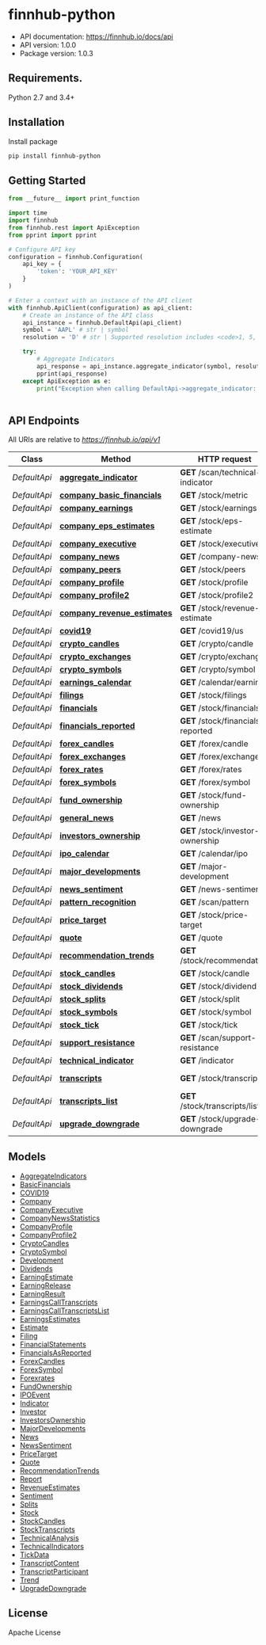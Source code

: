 # finnhub-python
- API documentation: https://finnhub.io/docs/api
- API version: 1.0.0
- Package version: 1.0.3

## Requirements.

Python 2.7 and 3.4+

## Installation

Install package
```sh
pip install finnhub-python
```

## Getting Started

```python
from __future__ import print_function

import time
import finnhub
from finnhub.rest import ApiException
from pprint import pprint

# Configure API key
configuration = finnhub.Configuration(
    api_key = {
        'token': 'YOUR_API_KEY'
    }
)

# Enter a context with an instance of the API client
with finnhub.ApiClient(configuration) as api_client:
    # Create an instance of the API class
    api_instance = finnhub.DefaultApi(api_client)
    symbol = 'AAPL' # str | symbol
    resolution = 'D' # str | Supported resolution includes <code>1, 5, 15, 30, 60, D, W, M </code>.Some timeframes might not be available depending on the exchange.

    try:
        # Aggregate Indicators
        api_response = api_instance.aggregate_indicator(symbol, resolution)
        pprint(api_response)
    except ApiException as e:
        print("Exception when calling DefaultApi->aggregate_indicator: %s\n" % e)
    
```

## API Endpoints

All URIs are relative to *https://finnhub.io/api/v1*

Class | Method | HTTP request | Description
------------ | ------------- | ------------- | -------------
*DefaultApi* | [**aggregate_indicator**](docs/DefaultApi.md#aggregate_indicator) | **GET** /scan/technical-indicator | Aggregate Indicators
*DefaultApi* | [**company_basic_financials**](docs/DefaultApi.md#company_basic_financials) | **GET** /stock/metric | Basic Financials
*DefaultApi* | [**company_earnings**](docs/DefaultApi.md#company_earnings) | **GET** /stock/earnings | Earnings Surprises
*DefaultApi* | [**company_eps_estimates**](docs/DefaultApi.md#company_eps_estimates) | **GET** /stock/eps-estimate | Earnings Estimates
*DefaultApi* | [**company_executive**](docs/DefaultApi.md#company_executive) | **GET** /stock/executive | Company Executive
*DefaultApi* | [**company_news**](docs/DefaultApi.md#company_news) | **GET** /company-news | Company News
*DefaultApi* | [**company_peers**](docs/DefaultApi.md#company_peers) | **GET** /stock/peers | Peers
*DefaultApi* | [**company_profile**](docs/DefaultApi.md#company_profile) | **GET** /stock/profile | Company Profile
*DefaultApi* | [**company_profile2**](docs/DefaultApi.md#company_profile2) | **GET** /stock/profile2 | Company Profile 2
*DefaultApi* | [**company_revenue_estimates**](docs/DefaultApi.md#company_revenue_estimates) | **GET** /stock/revenue-estimate | Revenue Estimates
*DefaultApi* | [**covid19**](docs/DefaultApi.md#covid19) | **GET** /covid19/us | COVID-19
*DefaultApi* | [**crypto_candles**](docs/DefaultApi.md#crypto_candles) | **GET** /crypto/candle | Crypto Candles
*DefaultApi* | [**crypto_exchanges**](docs/DefaultApi.md#crypto_exchanges) | **GET** /crypto/exchange | Crypto Exchanges
*DefaultApi* | [**crypto_symbols**](docs/DefaultApi.md#crypto_symbols) | **GET** /crypto/symbol | Crypto Symbol
*DefaultApi* | [**earnings_calendar**](docs/DefaultApi.md#earnings_calendar) | **GET** /calendar/earnings | Earnings Calendar
*DefaultApi* | [**filings**](docs/DefaultApi.md#filings) | **GET** /stock/filings | Filings
*DefaultApi* | [**financials**](docs/DefaultApi.md#financials) | **GET** /stock/financials | Financial Statements
*DefaultApi* | [**financials_reported**](docs/DefaultApi.md#financials_reported) | **GET** /stock/financials-reported | Financials As Reported
*DefaultApi* | [**forex_candles**](docs/DefaultApi.md#forex_candles) | **GET** /forex/candle | Forex Candles
*DefaultApi* | [**forex_exchanges**](docs/DefaultApi.md#forex_exchanges) | **GET** /forex/exchange | Forex Exchanges
*DefaultApi* | [**forex_rates**](docs/DefaultApi.md#forex_rates) | **GET** /forex/rates | Forex rates
*DefaultApi* | [**forex_symbols**](docs/DefaultApi.md#forex_symbols) | **GET** /forex/symbol | Forex Symbol
*DefaultApi* | [**fund_ownership**](docs/DefaultApi.md#fund_ownership) | **GET** /stock/fund-ownership | Fund Ownership
*DefaultApi* | [**general_news**](docs/DefaultApi.md#general_news) | **GET** /news | General News
*DefaultApi* | [**investors_ownership**](docs/DefaultApi.md#investors_ownership) | **GET** /stock/investor-ownership | Investors Ownership
*DefaultApi* | [**ipo_calendar**](docs/DefaultApi.md#ipo_calendar) | **GET** /calendar/ipo | IPO Calendar
*DefaultApi* | [**major_developments**](docs/DefaultApi.md#major_developments) | **GET** /major-development | Major Developments
*DefaultApi* | [**news_sentiment**](docs/DefaultApi.md#news_sentiment) | **GET** /news-sentiment | News Sentiment
*DefaultApi* | [**pattern_recognition**](docs/DefaultApi.md#pattern_recognition) | **GET** /scan/pattern | Pattern Recognition
*DefaultApi* | [**price_target**](docs/DefaultApi.md#price_target) | **GET** /stock/price-target | Price Target
*DefaultApi* | [**quote**](docs/DefaultApi.md#quote) | **GET** /quote | Quote
*DefaultApi* | [**recommendation_trends**](docs/DefaultApi.md#recommendation_trends) | **GET** /stock/recommendation | Recommendation Trends
*DefaultApi* | [**stock_candles**](docs/DefaultApi.md#stock_candles) | **GET** /stock/candle | Stock Candles
*DefaultApi* | [**stock_dividends**](docs/DefaultApi.md#stock_dividends) | **GET** /stock/dividend | Dividends
*DefaultApi* | [**stock_splits**](docs/DefaultApi.md#stock_splits) | **GET** /stock/split | Splits
*DefaultApi* | [**stock_symbols**](docs/DefaultApi.md#stock_symbols) | **GET** /stock/symbol | Stock Symbol
*DefaultApi* | [**stock_tick**](docs/DefaultApi.md#stock_tick) | **GET** /stock/tick | Tick Data
*DefaultApi* | [**support_resistance**](docs/DefaultApi.md#support_resistance) | **GET** /scan/support-resistance | Support/Resistance
*DefaultApi* | [**technical_indicator**](docs/DefaultApi.md#technical_indicator) | **GET** /indicator | Technical Indicators
*DefaultApi* | [**transcripts**](docs/DefaultApi.md#transcripts) | **GET** /stock/transcripts | Earnings Call Transcripts
*DefaultApi* | [**transcripts_list**](docs/DefaultApi.md#transcripts_list) | **GET** /stock/transcripts/list | Earnings Call Transcripts List
*DefaultApi* | [**upgrade_downgrade**](docs/DefaultApi.md#upgrade_downgrade) | **GET** /stock/upgrade-downgrade | Stock Upgrade/Downgrade

## Models

 - [AggregateIndicators](docs/AggregateIndicators.md)
 - [BasicFinancials](docs/BasicFinancials.md)
 - [COVID19](docs/COVID19.md)
 - [Company](docs/Company.md)
 - [CompanyExecutive](docs/CompanyExecutive.md)
 - [CompanyNewsStatistics](docs/CompanyNewsStatistics.md)
 - [CompanyProfile](docs/CompanyProfile.md)
 - [CompanyProfile2](docs/CompanyProfile2.md)
 - [CryptoCandles](docs/CryptoCandles.md)
 - [CryptoSymbol](docs/CryptoSymbol.md)
 - [Development](docs/Development.md)
 - [Dividends](docs/Dividends.md)
 - [EarningEstimate](docs/EarningEstimate.md)
 - [EarningRelease](docs/EarningRelease.md)
 - [EarningResult](docs/EarningResult.md)
 - [EarningsCallTranscripts](docs/EarningsCallTranscripts.md)
 - [EarningsCallTranscriptsList](docs/EarningsCallTranscriptsList.md)
 - [EarningsEstimates](docs/EarningsEstimates.md)
 - [Estimate](docs/Estimate.md)
 - [Filing](docs/Filing.md)
 - [FinancialStatements](docs/FinancialStatements.md)
 - [FinancialsAsReported](docs/FinancialsAsReported.md)
 - [ForexCandles](docs/ForexCandles.md)
 - [ForexSymbol](docs/ForexSymbol.md)
 - [Forexrates](docs/Forexrates.md)
 - [FundOwnership](docs/FundOwnership.md)
 - [IPOEvent](docs/IPOEvent.md)
 - [Indicator](docs/Indicator.md)
 - [Investor](docs/Investor.md)
 - [InvestorsOwnership](docs/InvestorsOwnership.md)
 - [MajorDevelopments](docs/MajorDevelopments.md)
 - [News](docs/News.md)
 - [NewsSentiment](docs/NewsSentiment.md)
 - [PriceTarget](docs/PriceTarget.md)
 - [Quote](docs/Quote.md)
 - [RecommendationTrends](docs/RecommendationTrends.md)
 - [Report](docs/Report.md)
 - [RevenueEstimates](docs/RevenueEstimates.md)
 - [Sentiment](docs/Sentiment.md)
 - [Splits](docs/Splits.md)
 - [Stock](docs/Stock.md)
 - [StockCandles](docs/StockCandles.md)
 - [StockTranscripts](docs/StockTranscripts.md)
 - [TechnicalAnalysis](docs/TechnicalAnalysis.md)
 - [TechnicalIndicators](docs/TechnicalIndicators.md)
 - [TickData](docs/TickData.md)
 - [TranscriptContent](docs/TranscriptContent.md)
 - [TranscriptParticipant](docs/TranscriptParticipant.md)
 - [Trend](docs/Trend.md)
 - [UpgradeDowngrade](docs/UpgradeDowngrade.md)

## License

Apache License

